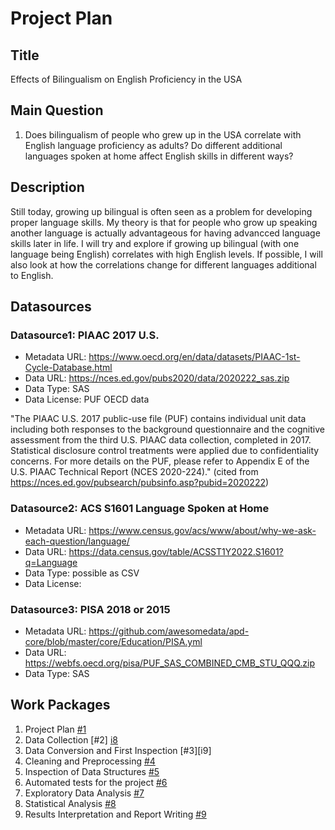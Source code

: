 # Project Plan

## Title
<!-- Give your project a short title. -->
Effects of Bilingualism on English Proficiency in the USA

## Main Question

<!-- Think about one main question you want to answer based on the data. -->
1. Does bilingualism of people who grew up in the USA correlate with English language proficiency as adults? Do different additional languages spoken at home affect English skills in different ways?

## Description

<!-- Describe your data science project in max. 200 words. Consider writing about why and how you attempt it. -->
Still today, growing up bilingual is often seen as a problem for developing proper language skills. My theory is that for people who grow up speaking another language is actually advantageous for having advancced language skills later in life. I will try and explore if growing up bilingual (with one language being English) correlates with high English levels. If possible, I will also look at how the correlations change for different languages additional to English.

## Datasources

<!-- Describe each datasources you plan to use in a section. Use the prefic "DatasourceX" where X is the id of the datasource. -->

### Datasource1: PIAAC 2017 U.S.
* Metadata URL: https://www.oecd.org/en/data/datasets/PIAAC-1st-Cycle-Database.html
* Data URL: https://nces.ed.gov/pubs2020/data/2020222_sas.zip
* Data Type: SAS
* Data License: PUF OECD data

"The PIAAC U.S. 2017 public-use file (PUF) contains individual unit data including both responses to the background questionnaire and the cognitive assessment from the third U.S. PIAAC data collection, completed in 2017. Statistical disclosure control treatments were applied due to confidentiality concerns. For more details on the PUF, please refer to Appendix E of the U.S. PIAAC Technical Report (NCES 2020-224)." (cited from https://nces.ed.gov/pubsearch/pubsinfo.asp?pubid=2020222)

### Datasource2: ACS S1601 Language Spoken at Home 
* Metadata URL: https://www.census.gov/acs/www/about/why-we-ask-each-question/language/
* Data URL: https://data.census.gov/table/ACSST1Y2022.S1601?q=Language
* Data Type: possible as CSV
* Data License: 

### Datasource3: PISA 2018 or 2015
* Metadata URL: https://github.com/awesomedata/apd-core/blob/master/core/Education/PISA.yml
* Data URL: https://webfs.oecd.org/pisa/PUF_SAS_COMBINED_CMB_STU_QQQ.zip
* Data Type: SAS

## Work Packages

<!-- List of work packages ordered sequentially, each pointing to an issue with more details. -->


1. Project Plan [#1][i1]
2. Data Collection [#2] [i8]
3. Data Conversion and First Inspection [#3][i9]
4. Cleaning and Preprocessing [#4][i2]
5. Inspection of Data Structures [#5][i3]
6. Automated tests for the project [#6][i4]
7. Exploratory Data Analysis [#7][i5]
8. Statistical Analysis [#8][i6]
9. Results Interpretation and Report Writing [#9][i7]



[i1]: https://github.com/jo-phina/made-wise2425/issues/1#issue-2637797643
[i2]: https://github.com/jo-phina/made-wise2425/issues/2#issue-2637800699
[i3]: https://github.com/jo-phina/made-wise2425/issues/3#issue-2637802551
[i4]: https://github.com/jo-phina/made-wise2425/issues/4#issue-2637808716
[i5]: https://github.com/jo-phina/made-wise2425/issues/5#issue-2637814786
[i6]: https://github.com/jo-phina/made-wise2425/issues/6#issue-2637817154
[i7]: https://github.com/jo-phina/made-wise2425/issues/7#issue-2637819270
[i8]:
[i9]: